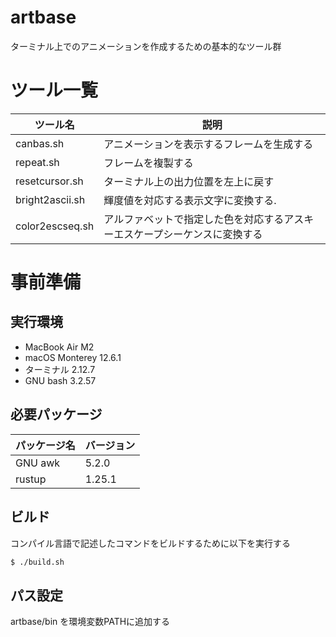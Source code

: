# artbase

ターミナル上でのアニメーションを作成するための基本的なツール群

# ツール一覧

| ツール名             | 説明                                                                           |
| -------------------- | ------------------------------------------------------------------------------ |
| canbas.sh            | アニメーションを表示するフレームを生成する                                     |
| repeat.sh            | フレームを複製する                                                             |
| resetcursor.sh       | ターミナル上の出力位置を左上に戻す                                             |
| bright2ascii.sh      | 輝度値を対応する表示文字に変換する.                                            |
| color2escseq.sh      | アルファベットで指定した色を対応するアスキーエスケープシーケンスに変換する     |

# 事前準備
## 実行環境

- MacBook Air M2
- macOS Monterey 12.6.1
- ターミナル 2.12.7
- GNU bash 3.2.57

## 必要パッケージ

| パッケージ名 | バージョン |
| ------------ | ---------- |
| GNU awk      | 5.2.0      |
| rustup       | 1.25.1     |

## ビルド

コンパイル言語で記述したコマンドをビルドするために以下を実行する
```bash
$ ./build.sh
```

## パス設定

artbase/bin を環境変数PATHに追加する
